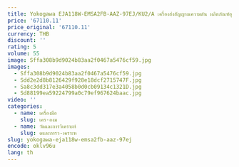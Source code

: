 ```yaml
---
title: Yokogawa EJA118W-EMSA2FB-AAZ-97EJ/KU2/A เครื่องส่งสัญญาณความดัน ผลิตภัณฑ์อุปกรณ์ไฟฟ้า
price: '67110.11'
price_original: '67110.11'
currency: THB
discount: ''
rating: 5
volume: 55
image: Sffa308b9d9024b83aa2f0467a5476cf59.jpg
images:
  - Sffa308b9d9024b83aa2f0467a5476cf59.jpg
  - Sdd2e2d8b8126429f928e18dcf2715747F.jpg
  - Sa8c3dd317e3a4058b0d0cb09134c1321D.jpg
  - Sd88199ea59224799a0c79ef967624baac.jpg
video: ''
categories:
  - name: เครื่องมือ
    slug: เคร-องม
  - name: วัดและการวิเคราะห์
    slug: ดและการว-เคราะห
slug: yokogawa-eja118w-emsa2fb-aaz-97ej
encode: oklv96u
lang: th
---
```

  
